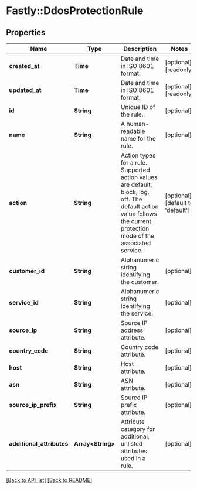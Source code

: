 # Fastly::DdosProtectionRule

## Properties

| Name | Type | Description | Notes |
| ---- | ---- | ----------- | ----- |
| **created_at** | **Time** | Date and time in ISO 8601 format. | [optional][readonly] |
| **updated_at** | **Time** | Date and time in ISO 8601 format. | [optional][readonly] |
| **id** | **String** | Unique ID of the rule. | [optional] |
| **name** | **String** | A human-readable name for the rule. | [optional] |
| **action** | **String** | Action types for a rule. Supported action values are default, block, log, off. The default action value follows the current protection mode of the associated service. | [optional][default to &#39;default&#39;] |
| **customer_id** | **String** | Alphanumeric string identifying the customer. | [optional] |
| **service_id** | **String** | Alphanumeric string identifying the service. | [optional] |
| **source_ip** | **String** | Source IP address attribute. | [optional] |
| **country_code** | **String** | Country code attribute. | [optional] |
| **host** | **String** | Host attribute. | [optional] |
| **asn** | **String** | ASN attribute. | [optional] |
| **source_ip_prefix** | **String** | Source IP prefix attribute. | [optional] |
| **additional_attributes** | **Array&lt;String&gt;** | Attribute category for additional, unlisted attributes used in a rule. | [optional] |

[[Back to API list]](../../README.md#endpoints) [[Back to README]](../../README.md)

